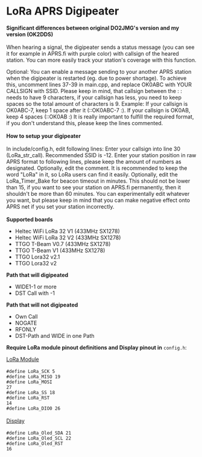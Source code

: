 # LoRa APRS Digipeater

<b>Significant differences between original DO2JMG's version and my version (OK2DDS)</b><br><br>
When hearing a signal, the digipeater sends a status message (you can see it for example in APRS.fi with purple color) with callsign of the heared station. You can more easily track your station's coverage with this function.

Optional: You can enable a message sending to your another APRS station when the digipeater is restarted (eg. due to power shortage). To achieve this, uncomment lines 37-39 in main.cpp, and replace OK0ABC with YOUR CALLSIGN with SSID. Please keep in mind, that callsign between the : : needs to have 9 characters, if your callsign has less, you need to keep spaces so the total amount of characters is 9.
Example: If your callsign is OK0ABC-7, keep 1 space after it (::OK0ABC-7 :). If your callsign is OK0AB, keep 4 spaces (::OK0AB    :)
It is really important to fulfill the required format, if you don't understand this, please keep the lines commented.
<br><br>
<b>How to setup your digipeater</b><br><br>
In include/config.h, edit following lines:
Enter your callsign into line 30 (LoRa_str_call). Recommended SSID is -12.
Enter your station position in raw APRS format to following lines, please keep the amount of numbers as designated.
Optionally, edit the comment. It is recommended to keep the word "LoRa" in it, so LoRa users can find it easily.
Optionally, edit the LoRa_Timer_Bake for beacon timeout in minutes. This should not be lower than 15, if you want to see your station on APRS.fi permanently, then it shouldn't be more than 60 minutes.
You can experimentally edit whatever you want, but please keep in mind that you can make negative effect onto APRS net if you set your station incorrectly.
<br><br>
<b>Supported boards</b>
- Heltec WiFi LoRa 32 V1 (433MHz SX1278)
- Heltec WiFi LoRa 32 V2 (433MHz SX1278)
- TTGO T-Beam V0.7 (433MHz SX1278)
- TTGO T-Beam V1 (433MHz SX1278)
- TTGO Lora32 v2.1
- TTGO Lora32 v2

<b>Path that will digipeated</b><br>
- WIDE1-1 or more
- DST Call with -1

<b>Path that will not digipeated</b><br>
- Own Call
- NOGATE
- RFONLY
- DST-Path and WIDE in one Path

<b>Require LoRa module pinout definitions and Display pinout in</b> <code>config.h</code>:

<u>LoRa Module</u><br>
<br>
<code>#define LoRa_SCK 5</code><br>
<code>#define LoRa_MISO 19</code><br>
<code>#define LoRa_MOSI 27</code><br>
<code>#define LoRa_SS 18</code><br>
<code>#define LoRa_RST 14</code><br>
<code>#define LoRa_DIO0 26</code><br>
<br>
<u>Display</u><br>
<br>
<code>#define LoRa_Oled_SDA 21</code><br>
<code>#define LoRa_Oled_SCL 22</code><br>
<code>#define LoRa_Oled_RST 16</code><br>
<br>
